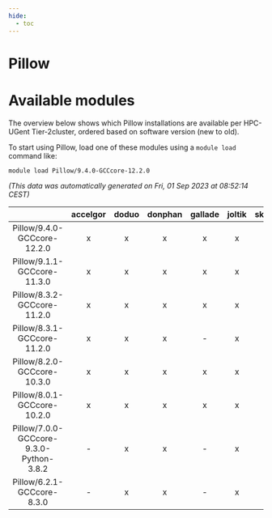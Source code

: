 ```yaml
---
hide:
  - toc
---
```


Pillow
======

# Available modules


The overview below shows which Pillow installations are available per HPC-UGent Tier-2cluster, ordered based on software version (new to old).

To start using Pillow, load one of these modules using a `module load` command like:

```shell
module load Pillow/9.4.0-GCCcore-12.2.0
```

*(This data was automatically generated on Fri, 01 Sep 2023 at 08:52:14 CEST)*  

| |accelgor|doduo|donphan|gallade|joltik|skitty|swalot|victini|
| :---: | :---: | :---: | :---: | :---: | :---: | :---: | :---: | :---: |
|Pillow/9.4.0-GCCcore-12.2.0|x|x|x|x|x|x|x|x|
|Pillow/9.1.1-GCCcore-11.3.0|x|x|x|x|x|x|x|x|
|Pillow/8.3.2-GCCcore-11.2.0|x|x|x|x|x|x|x|x|
|Pillow/8.3.1-GCCcore-11.2.0|x|x|x|-|x|x|x|x|
|Pillow/8.2.0-GCCcore-10.3.0|x|x|x|x|x|x|x|x|
|Pillow/8.0.1-GCCcore-10.2.0|x|x|x|x|x|x|x|x|
|Pillow/7.0.0-GCCcore-9.3.0-Python-3.8.2|-|x|x|-|x|x|x|x|
|Pillow/6.2.1-GCCcore-8.3.0|-|x|x|-|x|x|-|x|

